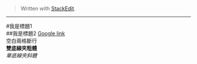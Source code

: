 


> Written with [StackEdit](https://stackedit.io/).

---


#我是標題1  
##我是標題2
[Google link](http://www.google.com "谷歌連結")  
空白兩格斷行  
__雙底線夾粗體__  
_單底線夾斜體_
  
